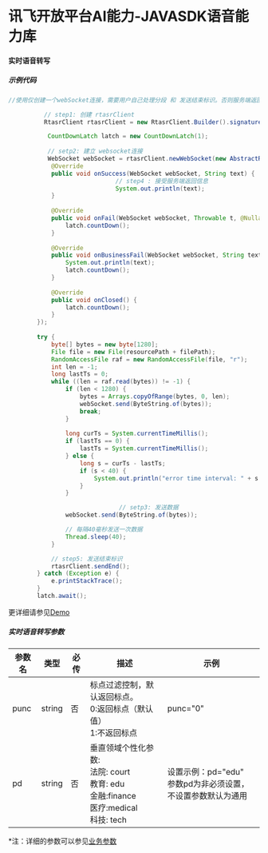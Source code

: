 # 讯飞开放平台AI能力-JAVASDK语音能力库
#### 实时语音转写
##### 示例代码
```java
//使用仅创建一个webSocket连接，需要用户自己处理分段 和 发送结束标识。否则服务端返回的结果不完善

          // step1: 创建 rtasrClient   		
          RtasrClient rtasrClient = new RtasrClient.Builder().signature("xxxxx", "xxxxxxxxx").build();

           CountDownLatch latch = new CountDownLatch(1);
   	    
           // setp2: 建立 websocket连接               
           WebSocket webSocket = rtasrClient.newWebSocket(new AbstractRtasrWebSocketListener() {
   			@Override
   			public void onSuccess(WebSocket webSocket, String text) {
                              // step4 : 接受服务端返回信息   				
                              System.out.println(text);
   			}
   
   			@Override
   			public void onFail(WebSocket webSocket, Throwable t, @Nullable Response response) {
   				latch.countDown();
   			}
   
   			@Override
   			public void onBusinessFail(WebSocket webSocket, String text) {
   				System.out.println(text);
   				latch.countDown();
   			}
   
   			@Override
   			public void onClosed() {
   				latch.countDown();
   			}
   		});
   
   		try {
   			byte[] bytes = new byte[1280];
   			File file = new File(resourcePath + filePath);
   			RandomAccessFile raf = new RandomAccessFile(file, "r");
   			int len = -1;
   			long lastTs = 0;
   			while ((len = raf.read(bytes)) != -1) {
   				if (len < 1280) {
   					bytes = Arrays.copyOfRange(bytes, 0, len);
   					webSocket.send(ByteString.of(bytes));
   					break;
   				}
   
   				long curTs = System.currentTimeMillis();
   				if (lastTs == 0) {
   					lastTs = System.currentTimeMillis();
   				} else {
   					long s = curTs - lastTs;
   					if (s < 40) {
   						System.out.println("error time interval: " + s + " ms");
   					}
   				}

                               // setp3: 发送数据        
   				webSocket.send(ByteString.of(bytes));

   				// 每隔40毫秒发送一次数据
   				Thread.sleep(40);
   			}

   			// step5: 发送结束标识
   			rtasrClient.sendEnd();
   		} catch (Exception e) {
   			e.printStackTrace();
   		}
   		latch.await();
```
更详细请参见[Demo](https://github.com/iFLYTEK-OP/websdk-java-demo/blob/main/src/main/java/cn/xfyun/demo/speech/RtasrClientApp.java)
##### 实时语音转写参数
|参数名|类型|必传|描述|示例|
|---|---|---|---|---|
|punc|string|否|标点过滤控制，默认返回标点。<br>0:返回标点（默认值） <br>1:不返回标点|punc="0"|
|pd|string|否|垂直领域个性化参数:<br>法院: court <br>教育: edu <br>金融:finance <br> 医疗:medical<br> 科技: tech|设置示例：pd="edu" <br>参数pd为非必须设置，不设置参数默认为通用|

*注：详细的参数可以参见[业务参数](https://www.xfyun.cn/doc/asr/rtasr/API.html)
